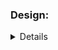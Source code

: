 ### Design:
<details about implementation such as data structures and algorithms used>
for this problem I used a dicionary and a list. The idea was to create a list to keep track on the calls made on the items on my cache so I can easily delete the one tha was least used when needed because to search.

### Time Complexity:
<Big O notation with brief explanation>

I search only on the dicionary so is O(1) to find the data


### Space Complexity:
<Big O notation with brief explanation>
is constanst because the input size does not change the amout of space required on each execution.
O(1)